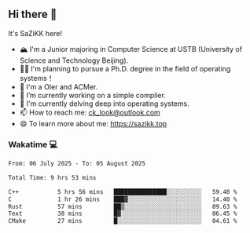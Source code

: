 ## Hi there 👋

It's SaZiKK here!

- 🏔️ I'm a Junior majoring in Computer Science  at USTB (University of Science and Technology Beijing).
- 🧑‍🎓 I'm planning to pursue a Ph.D. degree in the field of operating systems！
- 🚀 I'm a OIer and ACMer.
- 🔭 I’m currently working on a simple compiler.
- 🌱 I'm currently delving deep into operating systems.
- 📫 How to reach me: ck_look@outlook.com
- 😄 To learn more about me: https://sazikk.top

  
<!--
**SaZiKK/SaZiKK** is a ✨ _special_ ✨ repository because its `README.md` (this file) appears on your GitHub profile.

Here are some ideas to get you started:

- 🔭 I’m currently working on ...
- 🌱 I’m currently learning ...
- 👯 I’m looking to collaborate on ...
- 🤔 I’m looking for help with ...
- 💬 Ask me about ...
- 📫 How to reach me: ...
- 😄 Pronouns: ...
- ⚡ Fun fact: ...
-->

### Wakatime 💻

<!--START_SECTION:waka-->

```txt
From: 06 July 2025 - To: 05 August 2025

Total Time: 9 hrs 53 mins

C++           5 hrs 56 mins   ███████████████░░░░░░░░░░   59.40 %
C             1 hr 26 mins    ███▓░░░░░░░░░░░░░░░░░░░░░   14.40 %
Rust          57 mins         ██▒░░░░░░░░░░░░░░░░░░░░░░   09.63 %
Text          38 mins         █▓░░░░░░░░░░░░░░░░░░░░░░░   06.45 %
CMake         27 mins         █░░░░░░░░░░░░░░░░░░░░░░░░   04.61 %
```

<!--END_SECTION:waka-->
